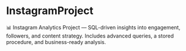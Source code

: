 # InstagramProject
📊 Instagram Analytics Project — SQL-driven insights into engagement, followers, and content strategy. Includes advanced queries, a stored procedure, and business-ready analysis.
